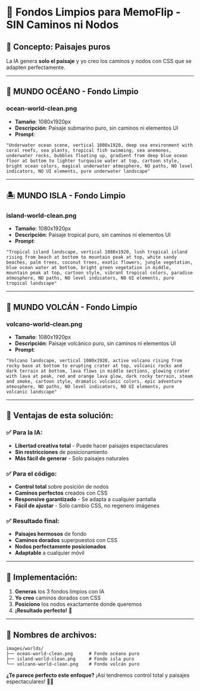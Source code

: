 # 🎨 Fondos Limpios para MemoFlip - SIN Caminos ni Nodos

## 🎯 **Concepto: Paisajes puros**

La IA genera **solo el paisaje** y yo creo los caminos y nodos con CSS que se adapten perfectamente.

---

## 🌊 **MUNDO OCÉANO - Fondo Limpio**

### **ocean-world-clean.png**
- **Tamaño**: 1080x1920px
- **Descripción**: Paisaje submarino puro, sin caminos ni elementos UI
- **Prompt**:
```
"Underwater ocean scene, vertical 1080x1920, deep sea environment with coral reefs, sea plants, tropical fish swimming, sea anemones, underwater rocks, bubbles floating up, gradient from deep blue ocean floor at bottom to lighter turquoise water at top, cartoon style, bright ocean colors, magical underwater atmosphere, NO paths, NO level indicators, NO UI elements, pure underwater landscape"
```

---

## 🏝️ **MUNDO ISLA - Fondo Limpio**

### **island-world-clean.png**
- **Tamaño**: 1080x1920px
- **Descripción**: Paisaje tropical puro, sin caminos ni elementos UI
- **Prompt**:
```
"Tropical island landscape, vertical 1080x1920, lush tropical island rising from beach at bottom to mountain peak at top, white sandy beaches, palm trees, coconut trees, exotic flowers, jungle vegetation, blue ocean water at bottom, bright green vegetation in middle, mountain peak at top, cartoon style, vibrant tropical colors, paradise atmosphere, NO paths, NO level indicators, NO UI elements, pure tropical landscape"
```

---

## 🌋 **MUNDO VOLCÁN - Fondo Limpio**

### **volcano-world-clean.png**
- **Tamaño**: 1080x1920px
- **Descripción**: Paisaje volcánico puro, sin caminos ni elementos UI
- **Prompt**:
```
"Volcano landscape, vertical 1080x1920, active volcano rising from rocky base at bottom to erupting crater at top, volcanic rocks and dark terrain at bottom, lava flows in middle sections, glowing crater with lava at peak, red and orange lava glow, dark rocky terrain, steam and smoke, cartoon style, dramatic volcanic colors, epic adventure atmosphere, NO paths, NO level indicators, NO UI elements, pure volcanic landscape"
```

---

## 🎨 **Ventajas de esta solución:**

### ✅ **Para la IA:**
- **Libertad creativa total** - Puede hacer paisajes espectaculares
- **Sin restricciones** de posicionamiento
- **Más fácil de generar** - Solo paisajes naturales

### ✅ **Para el código:**
- **Control total** sobre posición de nodos
- **Caminos perfectos** creados con CSS
- **Responsive garantizado** - Se adapta a cualquier pantalla
- **Fácil de ajustar** - Solo cambio CSS, no regenero imágenes

### ✅ **Resultado final:**
- **Paisajes hermosos** de fondo
- **Caminos dorados** superpuestos con CSS
- **Nodos perfectamente posicionados**
- **Adaptable** a cualquier móvil

---

## 🚀 **Implementación:**

1. **Generas** los 3 fondos limpios con IA
2. **Yo creo** caminos dorados con CSS
3. **Posiciono** los nodos exactamente donde queremos
4. **¡Resultado perfecto!** 🎯

---

## 📁 **Nombres de archivos:**

```
images/worlds/
├── ocean-world-clean.png      # Fondo océano puro
├── island-world-clean.png     # Fondo isla puro  
└── volcano-world-clean.png    # Fondo volcán puro
```

**¿Te parece perfecto este enfoque?** ¡Así tendremos control total y paisajes espectaculares! 🎨✨
